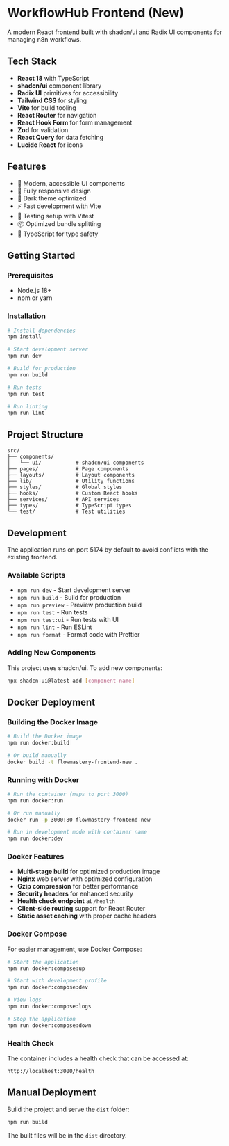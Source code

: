 # WorkflowHub Frontend (New)

A modern React frontend built with shadcn/ui and Radix UI components for managing n8n workflows.

## Tech Stack

- **React 18** with TypeScript
- **shadcn/ui** component library
- **Radix UI** primitives for accessibility
- **Tailwind CSS** for styling
- **Vite** for build tooling
- **React Router** for navigation
- **React Hook Form** for form management
- **Zod** for validation
- **React Query** for data fetching
- **Lucide React** for icons

## Features

- 🎨 Modern, accessible UI components
- 📱 Fully responsive design
- 🌙 Dark theme optimized
- ⚡ Fast development with Vite
- 🧪 Testing setup with Vitest
- 📦 Optimized bundle splitting
- 🔧 TypeScript for type safety

## Getting Started

### Prerequisites

- Node.js 18+ 
- npm or yarn

### Installation

```bash
# Install dependencies
npm install

# Start development server
npm run dev

# Build for production
npm run build

# Run tests
npm run test

# Run linting
npm run lint
```

## Project Structure

```
src/
├── components/
│   └── ui/           # shadcn/ui components
├── pages/            # Page components
├── layouts/          # Layout components
├── lib/              # Utility functions
├── styles/           # Global styles
├── hooks/            # Custom React hooks
├── services/         # API services
├── types/            # TypeScript types
└── test/             # Test utilities
```

## Development

The application runs on port 5174 by default to avoid conflicts with the existing frontend.

### Available Scripts

- `npm run dev` - Start development server
- `npm run build` - Build for production
- `npm run preview` - Preview production build
- `npm run test` - Run tests
- `npm run test:ui` - Run tests with UI
- `npm run lint` - Run ESLint
- `npm run format` - Format code with Prettier

### Adding New Components

This project uses shadcn/ui. To add new components:

```bash
npx shadcn-ui@latest add [component-name]
```

## Docker Deployment

### Building the Docker Image

```bash
# Build the Docker image
npm run docker:build

# Or build manually
docker build -t flowmastery-frontend-new .
```

### Running with Docker

```bash
# Run the container (maps to port 3000)
npm run docker:run

# Or run manually
docker run -p 3000:80 flowmastery-frontend-new

# Run in development mode with container name
npm run docker:dev
```

### Docker Features

- **Multi-stage build** for optimized production image
- **Nginx** web server with optimized configuration
- **Gzip compression** for better performance
- **Security headers** for enhanced security
- **Health check endpoint** at `/health`
- **Client-side routing** support for React Router
- **Static asset caching** with proper cache headers

### Docker Compose

For easier management, use Docker Compose:

```bash
# Start the application
npm run docker:compose:up

# Start with development profile
npm run docker:compose:dev

# View logs
npm run docker:compose:logs

# Stop the application
npm run docker:compose:down
```

### Health Check

The container includes a health check that can be accessed at:
```
http://localhost:3000/health
```

## Manual Deployment

Build the project and serve the `dist` folder:

```bash
npm run build
```

The built files will be in the `dist` directory.